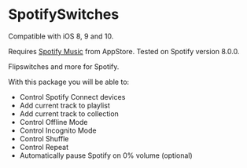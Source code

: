 # SpotifySwitches
Compatible with iOS 8, 9 and 10.

Requires [Spotify Music](https://itunes.apple.com/us/app/spotify-music/id324684580?mt=8) from AppStore. Tested on Spotify version 8.0.0.

Flipswitches and more for Spotify.

With this package you will be able to:
* Control Spotify Connect devices
* Add current track to playlist
* Add current track to collection
* Control Offline Mode
* Control Incognito Mode
* Control Shuffle
* Control Repeat
* Automatically pause Spotify on 0% volume (optional)
